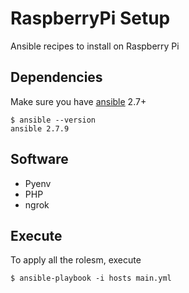 # RaspberryPi Setup

Ansible recipes to install on Raspberry Pi

## Dependencies

Make sure you have [ansible](https://docs.ansible.com/ansible/latest/installation_guide/intro_installation.html) 2.7+

```
$ ansible --version
ansible 2.7.9
```

## Software

* Pyenv
* PHP
* ngrok

## Execute

To apply all the rolesm, execute

```
$ ansible-playbook -i hosts main.yml
```
